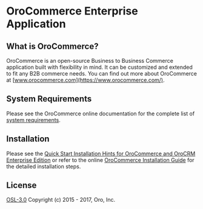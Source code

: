 OroCommerce Enterprise Application
==================================

What is OroCommerce?
--------------------

OroCommerce is an open-source Business to Business Commerce application built with flexibility in mind. It can be customized and extended to fit any B2B commerce needs.
You can find out more about OroCommerce at [www.orocommerce.com](https://www.orocommerce.com/).

System Requirements
-------------------

Please see the OroCommerce online documentation for the complete list of [system requirements](https://www.oroinc.com/doc/orocommerce/current/system-requirements).

Installation
------------

Please see the [Quick Start Installation Hints for OroCommerce and OroCRM Enterprise Edition](https://www.oroinc.com/doc/orocommerce/current/install-upgrade/installation-quick-start-dev/commerce-crm-ee) or refer to the online [OroCommerce Installation Guide](https://www.oroinc.com/doc/orocommerce/current/install-upgrade) for the detailed installation steps.

License
-------
 
[OSL-3.0](LICENSE) Copyright (c) 2015 - 2017, Oro, Inc.

